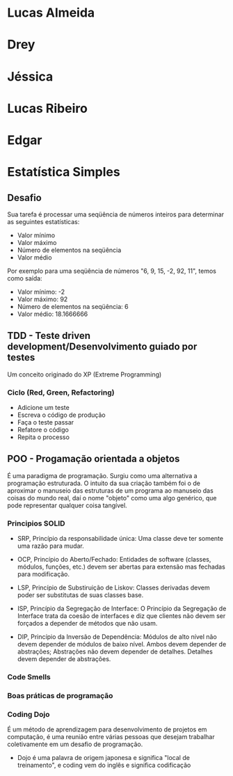 # Lucas Almeida
# Drey
# Jéssica
# Lucas Ribeiro
# Edgar

# Estatística Simples
## Desafio
   Sua tarefa é processar uma seqüência de números inteiros para determinar as seguintes estatísticas:

- Valor mínimo
- Valor máximo
- Número de elementos na seqüência
- Valor médio

Por exemplo para uma seqüência de números "6, 9, 15, -2, 92, 11", temos como saída:

- Valor mínimo: -2
- Valor máximo: 92
- Número de elementos na seqüência: 6
- Valor médio: 18.1666666

## TDD - Teste driven development/Desenvolvimento guiado por testes
Um conceito originado do XP (Extreme Programming)

### Ciclo (Red, Green, Refactoring)
- Adicione um teste
- Escreva o código de produção
- Faça o teste passar
- Refatore o código
- Repita o processo

## POO - Progamação orientada a objetos
É uma paradigma de programação. Surgiu como uma alternativa a programação estruturada. O intuito da sua criação também foi o de aproximar o manuseio das estruturas de um programa ao manuseio das coisas do mundo real, daí o nome "objeto" como uma algo genérico, que pode representar qualquer coisa tangível.

### Principios SOLID
- SRP, Princípio da responsabilidade única: Uma classe deve ter somente uma razão para mudar.
- OCP, Princípio do Aberto/Fechado: Entidades de software (classes, módulos, funções, etc.) devem ser abertas para extensão mas fechadas para modificação.
- LSP, Princípio de Substiruição de Liskov: Classes derivadas devem poder ser substitutas de suas classes base.

- ISP, Princípio da Segregação de Interface: O Princípio da Segregação de Interface trata da coesão de interfaces e diz que clientes não devem ser forçados a depender de métodos que não usam.
- DIP, Princípio da Inversão de Dependência: Módulos de alto nível não devem depender de módulos de baixo nível. Ambos devem depender de abstrações; Abstrações não devem depender de detalhes. Detalhes devem depender de abstrações.
### Code Smells

### Boas práticas de programação

### Coding Dojo
É um método de aprendizagem para desenvolvimento de projetos em computação, é uma reunião entre várias pessoas que desejam trabalhar coletivamente em um desafio de programação.

- Dojo é uma palavra de origem japonesa e significa "local de treinamento", e coding vem do inglês e significa codificação
